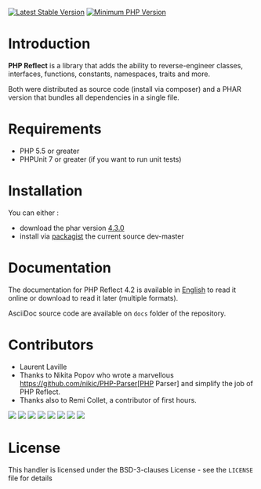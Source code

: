 [![Latest Stable Version](https://img.shields.io/packagist/v/bartlett/php-reflect.svg?style=flat-square)](https://packagist.org/packages/bartlett/php-reflect)
[![Minimum PHP Version](https://img.shields.io/badge/php-%3E%3D%207.1-8892BF.svg?style=flat-square)](https://php.net/)

# Introduction

**PHP Reflect** is a library that
adds the ability to reverse-engineer classes, interfaces, functions, constants, namespaces, traits and more.

Both were distributed as source code (install via composer) and a PHAR version
that bundles all dependencies in a single file.

# Requirements

* PHP 5.5 or greater
* PHPUnit 7 or greater (if you want to run unit tests)

# Installation

You can either :

* download the phar version [4.3.0](http://bartlett.laurent-laville.org/get/phpreflect-4.3.0.phar)
* install via [packagist](https://packagist.org/packages/bartlett/php-reflect/) the current source dev-master

# Documentation

The documentation for PHP Reflect 4.2 is available
in [English](http://php5.laurent-laville.org/reflect/manual/4.2/en/)
to read it online or download to read it later (multiple formats).

AsciiDoc source code are available on `docs` folder of the repository.

# Contributors

* Laurent Laville
* Thanks to Nikita Popov who wrote a marvellous https://github.com/nikic/PHP-Parser[PHP Parser] and simplify the job of PHP Reflect.
* Thanks also to Remi Collet, a contributor of first hours.

[![](https://sourcerer.io/fame/llaville/llaville/php-reflect/images/0)](https://sourcerer.io/fame/llaville/llaville/php-reflect/links/0)
[![](https://sourcerer.io/fame/llaville/llaville/php-reflect/images/1)](https://sourcerer.io/fame/llaville/llaville/php-reflect/links/1)
[![](https://sourcerer.io/fame/llaville/llaville/php-reflect/images/2)](https://sourcerer.io/fame/llaville/llaville/php-reflect/links/2)
[![](https://sourcerer.io/fame/llaville/llaville/php-reflect/images/3)](https://sourcerer.io/fame/llaville/llaville/php-reflect/links/3)
[![](https://sourcerer.io/fame/llaville/llaville/php-reflect/images/4)](https://sourcerer.io/fame/llaville/llaville/php-reflect/links/4)
[![](https://sourcerer.io/fame/llaville/llaville/php-reflect/images/5)](https://sourcerer.io/fame/llaville/llaville/php-reflect/links/5)
[![](https://sourcerer.io/fame/llaville/llaville/php-reflect/images/6)](https://sourcerer.io/fame/llaville/llaville/php-reflect/links/6)
[![](https://sourcerer.io/fame/llaville/llaville/php-reflect/images/7)](https://sourcerer.io/fame/llaville/llaville/php-reflect/links/7)

# License

This handler is licensed under the BSD-3-clauses License - see the `LICENSE` file for details
